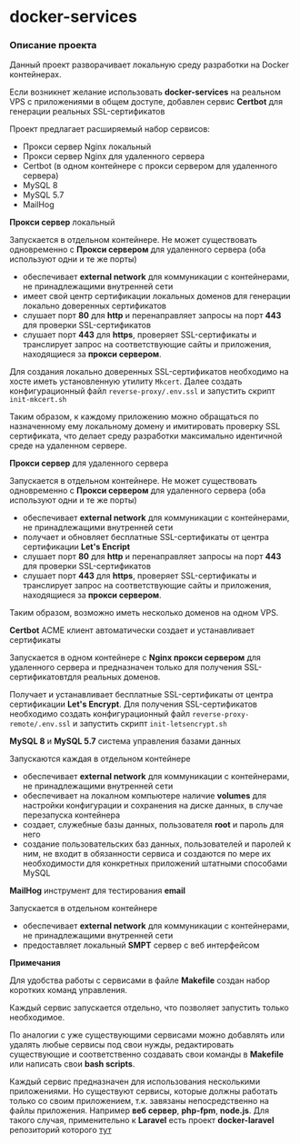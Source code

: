 # docker-services

### Описание проекта

Данный проект разворачивает локальную среду разработки на Docker контейнерах.

Если возникнет желание использовать **docker-services** на реальном VPS с приложениями в общем доступе, 
добавлен сервис **Certbot** для генерации реальных SSL-сертификатов

Проект предлагает расширяемый набор сервисов:

- Прокси сервер Nginx локальный
- Прокси сервер Nginx для удаленного сервера
- Certbot (в одном контейнере с прокси сервером для удаленного сервера)
- MySQL 8
- MySQL 5.7
- MailHog

**Прокси сервер** локальный

Запускается в отдельном контейнере. Не может существовать одновременно с **Прокси сервером** для 
удаленного сервера (оба используют одни и те же порты)

- обеспечивает **external network** для коммуникации с контейнерами, не принадлежащими внутренней сети
- имеет свой центр сертификации локальных доменов для генерации локально доверенных сертификатов
- слушает порт **80** для **http** и перенаправляет запросы на порт **443** для проверки SSL-сертификатов
- слушает порт **443** для **https**, проверяет SSL-сертификаты и транслирует запрос на соответствующие 
сайты и приложения, находящиеся за **прокси сервером**.

Для создания локально доверенных SSL-сертификатов необходимо на хосте иметь установленную утилиту 
`Mkcert`. Далее создать конфигурационный файл `reverse-proxy/.env.ssl` и запустить скрипт 
`init-mkcert.sh`

Таким образом, к каждому приложению можно обращаться по назначенному ему локальному домену и имитировать 
проверку SSL сертификата, что делает среду разработки максимально идентичной среде на удаленном сервере.

**Прокси сервер** для удаленного сервера

Запускается в отдельном контейнере. Не может существовать одновременно с **Прокси сервером** для 
удаленного сервера (оба используют одни и те же порты)

- обеспечивает **external network** для коммуникации с контейнерами, не принадлежащими внутренней сети
- получает и обновляет бесплатные SSL-сертификаты от центра сертификации **Let's Encript**
- слушает порт **80** для **http** и перенаправляет запросы на порт **443** для проверки SSL-сертификатов
- слушает порт **443** для **https**, проверяет SSL-сертификаты и транслирует запрос на соответствующие 
сайты и приложения, находящиеся за **прокси сервером**.

Таким образом, возможно иметь несколько доменов на одном VPS.

**Certbot** ACME клиент автоматически создает и устанавливает сертификаты

Запускается в одном контейнере с **Nginx прокси сервером** для удаленного сервера и предназначен только 
для получения SSL-сертификатовтдля реальных доменов.

Получает и устанавливает бесплатные SSL-сертификаты от центра сертификации **Let's Encrypt**. Для получения 
SSL-сертификатов необходимо создать конфигурационный файл `reverse-proxy-remote/.env.ssl` и запустить 
скрипт `init-letsencrypt.sh`

**MySQL 8** и **MySQL 5.7** система управления базами данных

Запускаются каждая в отдельном контейнере

- обеспечивает **external network** для коммуникации с контейнерами, не принадлежащими внутренней сети
- обеспечивает на локалном компьютере наличие **volumes** для настройки конфигурации и сохранения на 
диске данных, в случае перезапуска контейнера
- создает, служебные базы данных, пользователя **root** и пароль для него
- создание пользовательских баз данных, пользователей и паролей к ним, не входит в обязанности сервиса и 
создаются по мере их необходимости для конкретных приложений штатными способами MySQL

**MailHog** инструмент для тестирования **email**

Запускается в отдельном контейнере

- обеспечивает **external network** для коммуникации с контейнерами, не принадлежащими внутренней сети
- предоставляет локальный **SMPT** сервер с веб интерфейсом

**Примечания**

Для удобства работы с сервисами в файле **Makefile** создан набор коротких команд управления.

Каждый сервис запускается отдельно, что позволяет запустить только необходимое.

По аналогии с уже существующими сервисами можно добавлять или удалять любые сервисы под свои нужды, 
редактировать существующие и соответственно создавать свои команды в **Makefile** или написать свои 
**bash scripts**.

Каждый сервис предназначен для использования несколькими приложениями. Но существуют сервисы, которые 
должны работать только со своим приложением, т.к. завязаны непосредственно на файлы приложения. Например 
**веб сервер**, **php-fpm**, **node.js**. Для такого случая, применительно к **Laravel** есть проект 
**docker-laravel** репозиторий которого [тут](https://github.com/acwstudio/docker-laravel)
